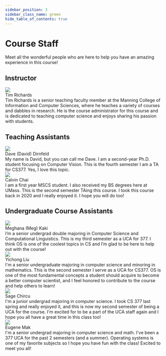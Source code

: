 ```yaml
---
sidebar_position: 3
sidebar_class_name: green
hide_table_of_contents: true
---
```


# Course Staff

Meet all the wonderful people who are here to help you have an amazing experience in this course!

## Instructor

<div class="grid-container">
    <div class="grid-item">
        <div id="person">
            <div id="img">
                <img src="https://github.com/timdrichards.png"/>
            </div>
            <div id="name">Tim Richards</div>
            <div id="bio">
                Tim Richards is a senior teaching faculty member at the Manning College of Information and Computer Sciences, where he teaches a variety of courses and dabbles in research. He is the course administrator for this course and is dedicated to teaching computer science and enjoys sharing his passion with students.
            </div>
        </div>
    </div>  
</div>

## Teaching Assistants

<div class="grid-container">
    <div class="grid-item">
        <div id="person">
            <div id="img">
                <img src="/img/dave.jpeg"/>
            </div>
            <div id="name">Dave (David) Dirnfeld</div>
            <div id="bio">
                My name is David, but you can call me Dave. I am a second-year Ph.D. student focusing on Computer Vision. This is the fourth semester I am a TA for CS377. Yes, I love this topic.
            </div>
        </div>
    </div>  
    <div class="grid-item">
        <div id="person">
            <div id="img">
                <img src="/img/calvin.jpg"/>
            </div>
            <div id="name">Calvin Chai</div>
            <div id="bio">
                I am a first year MSCS student. I also received my BS degrees here at UMass. This is the second semester TAing this course. I took this course back in 2020 and I really enjoyed it. I hope you will do too!
            </div>
        </div>
    </div>  
</div>

## Undergraduate Course Assistants

<div class="grid-container">
    <div class="grid-item">
        <div id="person">
            <div id="img">
                <img src="/img/meg.jpg"/>
            </div>
            <div id="name">Meghana (Meg) Kaki</div>
            <div id="bio">
                I’m a senior undergrad double majoring in Computer Science and Computational Linguistics. This is my third semester as a UCA for 377. I think OS is one of the coolest topics in CS and I’m glad to be here to help out with the course!
            </div>
        </div>
    </div>  
    <div class="grid-item">
        <div id="person">
            <div id="img">
                <img src="/img/yichong.jpg"/>
            </div>
            <div id="name">Yichong Liu</div>
            <div id="bio">
                I'm a senior undergraduate majoring in computer science and minoring in mathematics. This is the second semester I serve as a UCA for CS377. OS is one of the most fundamental concepts a student should acquire to become a better computer scientist, and I feel honored to contribute to the course and help others to learn!
            </div>
        </div>
    </div>  
    <div class="grid-item">
        <div id="person">
            <div id="img">
                <img src="/img/sage.jpg"/>
            </div>
            <div id="name">Sage Chircu</div>
            <div id="bio">
                I'm a junior undergrad majoring in computer science. I took CS 377 last spring and really enjoyed it, and this is now my second semester of being a UCA for the course. I'm excited for to be a part of the UCA staff again and I hope you all have a great time in this class too!
            </div>
        </div>
    </div>  
    <div class="grid-item">
        <div id="person">
            <div id="img">
                <img src="/img/eugene.jpg"/>
            </div>
            <div id="name">Eugene Mak</div>
            <div id="bio">
                I'm a senior undergrad majoring in computer science and math. I've been a 377 UCA for the past 2 semesters (and a summer). Operating systems is one of my favorite subjects so I hope you have fun with the class! Excited to meet you all!
            </div>
        </div>
    </div>  
</div>